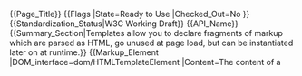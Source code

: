 {{Page_Title}}
{{Flags
|State=Ready to Use
|Checked_Out=No
}}
{{Standardization_Status|W3C Working Draft}}
{{API_Name}}
{{Summary_Section|Templates allow you to declare fragments of markup which are parsed as HTML, go unused at page load, but can be instantiated later on at runtime.}}
{{Markup_Element
|DOM_interface=dom/HTMLTemplateElement
|Content=The content of a <code><template></code> element is a hidden portion of the DOM and does not render on page load: scripts don't run, text or images don't display, audio doesn't play, and so forth. Neither are the child nodes of the <code><template></code> accessible with the JavaScript <code>getElementbyId()</code> or <code>querySelector()</code> methods.

Templates can be placed anywhere inside of the <code><head></code>, <code><body></code>, and <code><frameset></code> elements; It can also be used as a child of a <code>&lt;table&gt;</code> or a <code><select></code> element.
}}
{{Examples_Section
|Not_required=No
|Examples={{Single Example
|Language=HTML
|Description====Basic example===
|Code=<syntaxhighlight>
<table>
<tr>
  <template id="cells-to-repeat">
    <td>some content</td>
  </template>
</tr>
</table>
</syntaxhighlight>
}}{{Single Example
|Language=JavaScript
|Description=To use a template, you need to activate it. Otherwise its content will not render. The simplest way to do this is by creating a deep copy of its <code>.content </code>using <code>cloneNode()</code>. The <code>.content</code> property is read-only and references a <code>DocumentFragment</code> containing the guts of a template.
|Code=var t = document.querySelector('#mytemplate');
t.content.querySelector('img').src = 'logo.png'; // Populate the src at runtime.
document.body.appendChild(t.content.cloneNode(true));
}}{{Single Example
|Language=HTML
|Description====Shadow DOM example===
But the more interesting use of the <code>&lt;template&gt;</code> tag is in concert with the Shadow DOM and the <code>&lt;content&gt;</code> tag. Use the Shadow DOM to achieve an encapsulation of the presentation (style) of the element and the <code>[[html/elements/content|&lt;content&gt;]]</code> tag to provide separation of content from the element. The element (shadow host) is implemented with a <code>&lt;template&gt;</code> that encapsulates the styles, thereby providing a boiler plate, and a <code>[[html/elements/content|&lt;content&gt;]]</code> tag, thereby providing for the reuse of the template for different content.
|Code=<syntaxhighlight>
<template id="nameTagTemplate">
<style>
  …
</style>
<div class="outer">
  <div class="boilerplate">
    Hi! My name is
  </div>
  <div class="name">
    <content></content>
  </div>
</div>
</template>

<div id="nameTag"></div>
</syntaxhighlight>
}}{{Single Example
|Language=JavaScript
|Description=Now all you have to do to stamp out the element is run your template through the ShadowRoot.
|Code=var shadow = document.querySelector('#nameTag').webkitCreateShadowRoot();
var template = document.querySelector('#nameTagTemplate');
document.querySelector('#nameTag').textContent = 'Shellie';
shadow.appendChild(template.content);
template.remove();
}}
}}
{{Notes_Section
|Usage=The template contents are hidden implicitly since they are not part of the document. The template element itself must be hidden through the user agent style sheet, as in the following:

<syntaxhighlight lang="css">
@namespace "http://www.w3.org/1999/xhtml";

template {
    display : none;
}
</syntaxhighlight>
|Notes=* If you're using [https://code.google.com/p/modpagespeed/ modpagespeed], be careful of this [http://code.google.com/p/modpagespeed/issues/detail?id=625 bug]. Templates that define inline <code><style scoped></code>, many be moved to the <code>head</code> with PageSpeed's CSS rewriting rules.
* There's no way to "prerender" a template, meaning you cannot preload assets, process JS, download initial CSS, etc. That goes for both server and client. The only time a template renders is when it goes live.
* Be careful with nested templates. They don't behave as you might expect, and nested templates must be activated separately.
}}
{{Related_Specifications_Section
|Specifications={{Related Specification
|Name=HTML 5.1
|URL=http://www.w3.org/TR/html51/semantics.html#the-template-element
|Status=W3C Working Draft
}}{{Related Specification
|Name=HTML 5
|URL=http://www.w3.org/TR/html5/scripting-1.html#the-template-element
|Status=W3C Recommendation
}}
}}
{{See_Also_Section
|Topic_clusters=Web Components
|External_links=* [http://www.html5rocks.com/en/tutorials/webcomponents/template/ HTML's New Template Tag]
* [http://www.html5rocks.com/en/tutorials/webcomponents/shadowdom/ Shadow DOM 101]
}}
{{Topics}}
{{External_Attribution
|Is_CC-BY-SA=No
|Sources=HTML5Rocks
|HTML5Rocks_link=http://www.html5rocks.com/en/tutorials/webcomponents/template/
}}
{{Compatibility_Section
|Not_required=No
|Imported_tables=
|Desktop_rows={{Compatibility Table Desktop Row
|Chrome_supported=Yes
|Chrome_version=26
|Chrome_prefixed_supported=Unknown
|Chrome_prefixed_version=
|Firefox_supported=Unknown
|Firefox_version=
|Firefox_prefixed_supported=Unknown
|Firefox_prefixed_version=
|Internet_explorer_supported=Unknown
|Internet_explorer_version=
|Internet_explorer_prefixed_supported=Unknown
|Internet_explorer_prefixed_version=
|Opera_supported=Unknown
|Opera_version=
|Opera_prefixed_supported=Unknown
|Opera_prefixed_version=
|Safari_supported=Unknown
|Safari_version=
|Safari_prefixed_supported=Unknown
|Safari_prefixed_version=
}}
|Mobile_rows=
|Notes_rows=
}}
